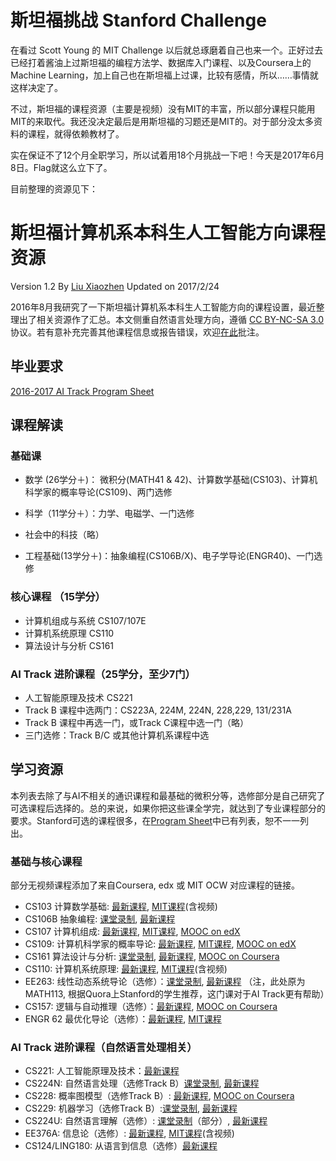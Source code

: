# 斯坦福挑战 Stanford Challenge

在看过 Scott Young 的 MIT Challenge 以后就总琢磨着自己也来一个。正好过去已经打着酱油上过斯坦福的编程方法学、数据库入门课程、以及Coursera上的Machine Learning，加上自己也在斯坦福上过课，比较有感情，所以……事情就这样决定了。

不过，斯坦福的课程资源（主要是视频）没有MIT的丰富，所以部分课程只能用MIT的来取代。我还没决定最后是用斯坦福的习题还是MIT的。对于部分没太多资料的课程，就得依赖教材了。

实在保证不了12个月全职学习，所以试着用18个月挑战一下吧！今天是2017年6月8日。Flag就这么立下了。

目前整理的资源见下：

# 斯坦福计算机系本科生人工智能方向课程资源

Version 1.2 By [Liu Xiaozhen](http://tech.liuxiaozhen.com) Updated on 2017/2/24

2016年8月我研究了一下斯坦福计算机系本科生人工智能方向的课程设置，最近整理出了相关资源作了汇总。本文侧重自然语言处理方向，遵循 [CC BY-NC-SA 3.0](https://creativecommons.org/licenses/by-nc-sa/3.0/deed.zh) 协议。若有意补充完善其他课程信息或报告错误，欢迎[在此](https://www.zybuluo.com/xiaozhenliu/note/665756)批注。

## 毕业要求

[2016-2017 AI Track Program Sheet](http://csmajor.stanford.edu/ProgramSheets/CS_AI_1617PS.pdf)

## 课程解读

### 基础课

- 数学 (26学分＋)： 微积分(MATH41 & 42)、计算数学基础(CS103)、计算机科学家的概率导论(CS109)、两门选修

- 科学（11学分＋）：力学、电磁学、一门选修

- 社会中的科技（略）

- 工程基础(13学分＋)：抽象编程(CS106B/X)、电子学导论(ENGR40)、一门选修

### 核心课程 （15学分）

- 计算机组成与系统 CS107/107E 
- 计算机系统原理 CS110
- 算法设计与分析 CS161

### AI Track 进阶课程（25学分，至少7门）

- 人工智能原理及技术 CS221
- Track B 课程中选两门：CS223A, 224M, 224N, 228,229, 131/231A
- Track B 课程中再选一门，或Track C课程中选一门（略）
- 三门选修：Track B/C 或其他计算机系课程中选


## 学习资源

本列表去除了与AI不相关的通识课程和最基础的微积分等，选修部分是自己研究了可选课程后选择的。总的来说，如果你把这些课全学完，就达到了专业课程部分的要求。Stanford可选的课程很多，在[Program Sheet](http://csmajor.stanford.edu/ProgramSheets/CS_AI_1617PS.pdf)中已有列表，恕不一一列出。

### 基础与核心课程

部分无视频课程添加了来自Coursera, edx 或 MIT OCW 对应课程的链接。

- CS103 计算数学基础: [最新课程](http://web.stanford.edu/class/cs103/), [MIT课程](https://ocw.mit.edu/courses/electrical-engineering-and-computer-science/6-042j-mathematics-for-computer-science-spring-2015/)(含视频)
- CS106B 抽象编程: [课堂录制](https://see.stanford.edu/Course/CS106B), [最新课程](http://web.stanford.edu/class/cs106b/)
- CS107 计算机组成: [最新课程](http://web.stanford.edu/class/cs107/), [MIT课程](https://ocw.mit.edu/courses/electrical-engineering-and-computer-science/6-004-computation-structures-spring-2009/calendar/), [MOOC on edX](https://www.edx.org/course/computation-structures-part-1-digital-mitx-6-004-1x-0)
- CS109: 计算机科学家的概率导论: [最新课程](https://web.stanford.edu/class/cs109/), [MIT课程](https://ocw.mit.edu/courses/electrical-engineering-and-computer-science/6-041sc-probabilistic-systems-analysis-and-applied-probability-fall-2013/), [MOOC on edX](https://www.edx.org/course/introduction-probability-science-mitx-6-041x-2?utm_source=OCW&utm_medium=CHP&utm_campaign=OCW)
- CS161 算法设计与分析: [课堂录制](http://openclassroom.stanford.edu/MainFolder/CoursePage.php?course=IntroToAlgorithms), [最新课程](http://web.stanford.edu/class/cs161/), [MOOC on Coursera](https://www.coursera.org/specializations/algorithms)
- CS110: 计算机系统原理: [最新课程](http://web.stanford.edu/class/cs110/winter-2017/), [MIT课程](https://ocw.mit.edu/courses/electrical-engineering-and-computer-science/6-033-computer-system-engineering-spring-2009/)(含视频)
- EE263: 线性动态系统导论（选修）：[课堂录制](https://see.stanford.edu/Course/EE263), [最新课程](http://ee263.stanford.edu/) （注，此处原为MATH113, 根据Quora上Stanford的学生推荐，这门课对于AI Track更有帮助）
- CS157: 逻辑与自动推理（选修）：[最新课程](http://logic.stanford.edu/classes/cs157/current/), [MOOC on Coursera](https://www.coursera.org/learn/logic-introduction)
- ENGR 62 最优化导论（选修）：[最新课程](http://web.stanford.edu/class/engr62/), [MIT课程](https://ocw.mit.edu/courses/sloan-school-of-management/15-093j-optimization-methods-fall-2009/)


### AI Track 进阶课程（自然语言处理相关）

- CS221: 人工智能原理及技术：[最新课程](http://web.stanford.edu/class/cs221/)
- CS224N: 自然语言处理（选修Track B）[课堂录制](https://see.stanford.edu/Course/CS224N), [最新课程](http://cs224n.stanford.edu)
- CS228: 概率图模型（选修Track B）: [最新课程](http://cs228.stanford.edu/), [MOOC on Coursera](https://www.coursera.org/specializations/probabilistic-graphical-models)
- CS229: 机器学习（选修Track B）:[课堂录制](https://see.stanford.edu/Course/CS229), [最新课程](http://cs229.stanford.edu/)
- CS224U: 自然语言理解（选修）: [课堂录制](https://www.youtube.com/playlist?list=PLfmUaIBTH8exY7fZnJss508Bp8k1R8ASG)（部分）, [最新课程](http://web.stanford.edu/class/cs224u/)
- EE376A: 信息论（选修）: [最新课程](http://web.stanford.edu/class/ee376a/), [MIT课程](https://ocw.mit.edu/courses/electrical-engineering-and-computer-science/6-050j-information-and-entropy-spring-2008/)(含视频)
- CS124/LING180: 从语言到信息（选修）[最新课程](http://web.stanford.edu/class/cs124/)

